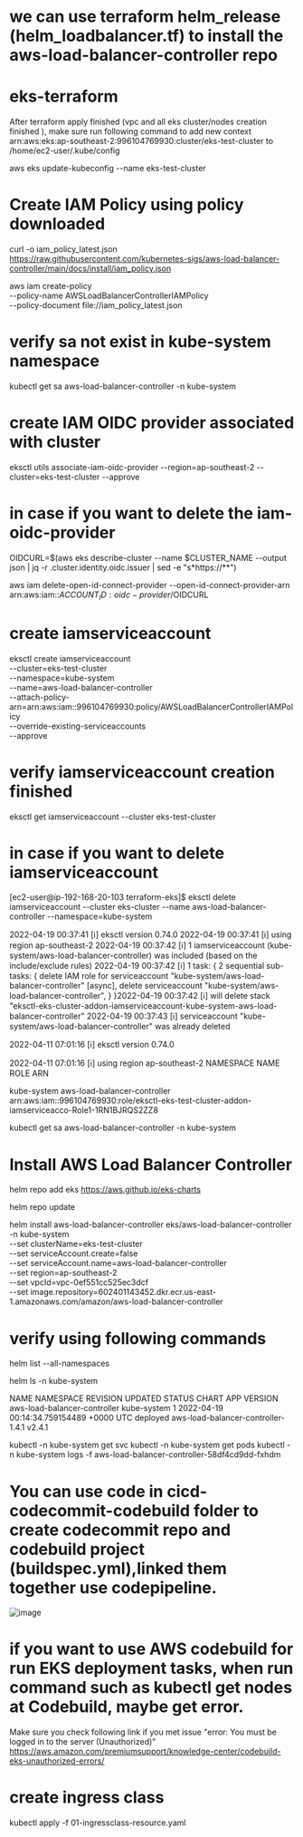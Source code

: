 # we can use terraform helm_release (helm_loadbalancer.tf) to install the aws-load-balancer-controller repo 


# eks-terraform

After terraform apply finished (vpc and all eks cluster/nodes creation finished ), make sure run following command to add  new context arn:aws:eks:ap-southeast-2:996104769930:cluster/eks-test-cluster to /home/ec2-user/.kube/config 

aws eks update-kubeconfig --name eks-test-cluster 





# Create IAM Policy using policy downloaded 

curl -o iam_policy_latest.json https://raw.githubusercontent.com/kubernetes-sigs/aws-load-balancer-controller/main/docs/install/iam_policy.json


aws iam create-policy \
    --policy-name AWSLoadBalancerControllerIAMPolicy \
    --policy-document file://iam_policy_latest.json
    
# verify sa not exist in kube-system namespace

kubectl get sa aws-load-balancer-controller -n kube-system

# create IAM OIDC provider associated with cluster
eksctl utils associate-iam-oidc-provider --region=ap-southeast-2 --cluster=eks-test-cluster  --approve

# in case if you want to delete the iam-oidc-provider

OIDCURL=$(aws eks describe-cluster --name $CLUSTER_NAME --output json | jq -r .cluster.identity.oidc.issuer | sed -e "s*https://**") 

aws iam delete-open-id-connect-provider --open-id-connect-provider-arn arn:aws:iam::$ACCOUNT_ID:oidc-provider/$OIDCURL

# create iamserviceaccount 

eksctl create iamserviceaccount \
  --cluster=eks-test-cluster \
  --namespace=kube-system \
  --name=aws-load-balancer-controller \
  --attach-policy-arn=arn:aws:iam::996104769930:policy/AWSLoadBalancerControllerIAMPolicy \
  --override-existing-serviceaccounts \
  --approve
  
  
# verify iamserviceaccount creation finished 
eksctl  get iamserviceaccount --cluster eks-test-cluster


# in case if you want to delete iamserviceaccount  
[ec2-user@ip-192-168-20-103 terraform-eks]$  eksctl delete iamserviceaccount --cluster eks-cluster  --name aws-load-balancer-controller --namespace=kube-system

2022-04-19 00:37:41 [ℹ]  eksctl version 0.74.0
2022-04-19 00:37:41 [ℹ]  using region ap-southeast-2
2022-04-19 00:37:42 [ℹ]  1 iamserviceaccount (kube-system/aws-load-balancer-controller) was included (based on the include/exclude rules)
2022-04-19 00:37:42 [ℹ]  1 task: {
    2 sequential sub-tasks: {
        delete IAM role for serviceaccount "kube-system/aws-load-balancer-controller" [async],
        delete serviceaccount "kube-system/aws-load-balancer-controller",
    } }2022-04-19 00:37:42 [ℹ]  will delete stack "eksctl-eks-cluster-addon-iamserviceaccount-kube-system-aws-load-balancer-controller"
2022-04-19 00:37:43 [ℹ]  serviceaccount "kube-system/aws-load-balancer-controller" was already deleted


2022-04-11 07:01:16 [ℹ]  eksctl version 0.74.0

2022-04-11 07:01:16 [ℹ]  using region ap-southeast-2
NAMESPACE       NAME                            ROLE ARN

kube-system     aws-load-balancer-controller    arn:aws:iam::996104769930:role/eksctl-eks-test-cluster-addon-iamserviceacco-Role1-1RN1BJRQS2ZZ8


kubectl get sa aws-load-balancer-controller -n kube-system
 
 
 
 # Install AWS Load Balancer Controller
 helm repo add eks https://aws.github.io/eks-charts
 
 helm repo update
 
 helm install aws-load-balancer-controller eks/aws-load-balancer-controller \
  -n kube-system \
  --set clusterName=eks-test-cluster \
  --set serviceAccount.create=false \
  --set serviceAccount.name=aws-load-balancer-controller \
  --set region=ap-southeast-2 \
  --set vpcId=vpc-0ef551cc525ec3dcf \
  --set image.repository=602401143452.dkr.ecr.us-east-1.amazonaws.com/amazon/aws-load-balancer-controller
  
  # verify using following commands
  
  helm list --all-namespaces
  
  helm ls  -n kube-system

NAME                            NAMESPACE       REVISION        UPDATED                                 STATUS          CHART                                   APP VERSION
aws-load-balancer-controller    kube-system     1               2022-04-19 00:14:34.759154489 +0000 UTC deployed        aws-load-balancer-controller-1.4.1      v2.4.1

  
  kubectl -n kube-system get svc
  kubectl -n kube-system get pods
  kubectl -n kube-system logs -f  aws-load-balancer-controller-58df4cd9dd-fxhdm
  
 # You can use code in cicd-codecommit-codebuild folder to create codecommit repo and codebuild project (buildspec.yml),linked them together use codepipeline.
 ![image](https://user-images.githubusercontent.com/36766101/162945405-d805e15f-14d6-453a-8916-a941cdfc6f0c.png)

 
 # if you want to use AWS codebuild for run EKS deployment tasks, when run command such as kubectl get nodes at Codebuild, maybe get error.
 Make sure you check following link if you met issue "error: You must be logged in to the server (Unauthorized)"
 https://aws.amazon.com/premiumsupport/knowledge-center/codebuild-eks-unauthorized-errors/
 
 
 # create ingress class
 kubectl apply -f 01-ingressclass-resource.yaml
 
